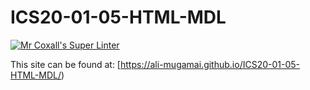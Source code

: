 # ICS20-01-05-HTML-MDL

[![Mr Coxall's Super Linter](https://github.com/Ali-Mugamai/ICS20-01-05-HTML-MDL/workflows/Mr%20Coxall's%20Super%20Linter/badge.svg)](https://github.com/Ali-Mugamai/ICS20-01-05-HTML-MDL/actions/)

This site can be found at: [https://ali-mugamai.github.io/ICS20-01-05-HTML-MDL/)
